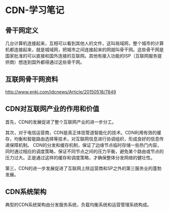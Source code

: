 # CDN-学习笔记
## 骨干网定义

几台计算机连接起来，互相可以看到其他人的文件，这叫局域网，整个城市的计算机都连接起来，就是城域网，把城市之间连接起来的网就叫骨干网。这些骨干网是国家批准的可以直接和国外连接的互联网。其他有接入功能的ISP（互联网服务提供商）想连到国外都得通过这些骨干网。

## 互联网骨干网资料

http://www.enkj.com/idcnews/Article/20150518/7849

## CDN对互联网产业的作用和价值

首先，CDN的发展促进了整个互联网产业的进一步分工。

其次，对于电信运营商，CDN是真正体现管道智能化的技术。CDN利用有效的缓存，均衡和智能路由选择等技术，对互联网信息进行协调组织，形成良好的信息传递保障机制。
CDN的分发和缓存机制，保证了边缘节点临时存储一些热门内容，同时通过相应的调度策略，保证不同节点之间的压力平衡，避免某个路由或节点的压力过大。正是通过这样的缓存和调度策略，才确保整体分发网络的健壮性。

第三，CDN的进一步发展促进了互联网上除运营商和SP之外的第三服务业的蓬勃发展。


## CDN系统架构

典型的CDN系统架构由分发服务系统，负载均衡系统和运营管理系统构成。

